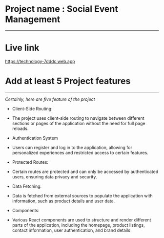 # Project name : Social Event Management 
 ---


# Live link 
https://technology-7dddc.web.app


# Add at least 5 Project features
 ---

 _Certainly, here are five feature of the project_

 - Client-Side Routing:
  - The project uses client-side routing to navigate between different sections or pages of the application without the need for full page reloads.

 - Authentication System
  - Users can register and log in to the application, allowing for personalized experiences and restricted access to certain features. 

 - Protected Routes:
  -  Certain routes are protected and can only be accessed by authenticated users, ensuring data privacy and security.

 - Data Fetching:
  - Data is fetched from external sources to populate the application with information, such as product details and user data.
 
 - Components:
  - Various React components are used to structure and render different parts of the application, including the homepage, product listings, contact information, user authentication, and brand details



  
  









